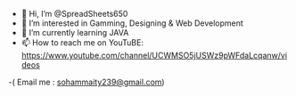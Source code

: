 - 👋 Hi, I’m @SpreadSheets650
- 👀 I’m interested in Gamming, Designing & Web Development
- 🌱 I’m currently learning JAVA
- 📫 How to reach me on YouTuBE: https://www.youtube.com/channel/UCWMSO5jUSWz9pWFdaLcqanw/videos 

-( Email me : sohammaity239@gmail.com)

                    
<!---
SpreadSheets650/SpreadSheets650 is a ✨ special ✨ repository because its `README.md` (this file) appears on your GitHub profile.
You can click the Preview link to take a look at your changes.
--->
